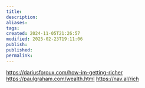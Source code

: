 ```yaml
---
title: 
description: 
aliases: 
tags: 
created: 2024-11-05T21:26:57
modified: 2025-02-23T19:11:06
publish: 
published: 
permalink: 
---
```


https://dariusforoux.com/how-im-getting-richer
https://paulgraham.com/wealth.html
https://nav.al/rich
